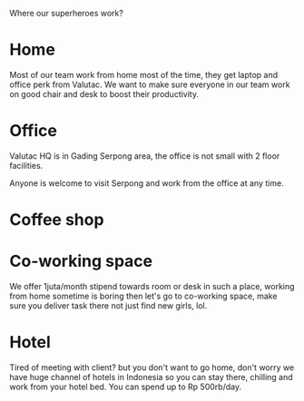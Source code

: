 Where our superheroes work?

# Home
Most of our team work from home most of the time, they get laptop and office perk from Valutac. We want to make sure everyone in our team work on good chair and desk to boost their productivity.

# Office
Valutac HQ is in Gading Serpong area, the office is not small with 2 floor facilities.

Anyone is welcome to visit Serpong and work from the office at any time.

# Coffee shop
# Co-working space
We offer 1juta/month stipend towards room or desk in such a place, working from home sometime is boring then let's go to co-working space, make sure you deliver task there not just find new girls, lol.


# Hotel

Tired of meeting with client? but you don't want to go home, don't worry we have huge channel of hotels in Indonesia so you can stay there, chilling and work from your hotel bed. You can spend up to Rp 500rb/day.